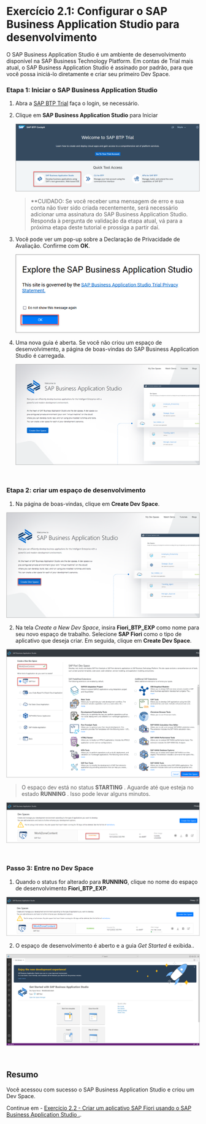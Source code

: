 # Exercício 2.1: Configurar o SAP Business Application Studio para desenvolvimento

O SAP Business Application Studio é um ambiente de desenvolvimento disponível na SAP Business Technology Platform. Em contas de Trial mais atual, o SAP Business Application Studio é assinado por padrão, para que você possa iniciá-lo diretamente e criar seu primeiro Dev Space.



### Etapa 1: Iniciar o SAP Business Application Studio

1. Abra a [SAP BTP Trial](https://account.hanatrial.ondemand.com)  faça o login, se necessário. 
2. Clique em **SAP Business Application Studio** para Iniciar

    ![launch sap business application studio](images/1-AccessBAS.png)
    
    >**CUIDADO: Se você receber uma mensagem de erro e sua conta não tiver sido criada recentemente, será necessário adicionar uma assinatura do SAP Business Application Studio. Responda à pergunta de validação da etapa atual, vá para a próxima etapa deste tutorial e prossiga a partir daí.

2. Você pode ver um pop-up sobre a Declaração de Privacidade de Avaliação. Confirme com **OK**.

    ![Privacy](images/2-BASPrivacy.png)

3. Uma nova guia é aberta. Se você não criou um espaço de desenvolvimento, a página de boas-vindas do SAP Business Application Studio é carregada.

    ![sap business application studio welcome](images/3-BASWelcome0.png)
<br>

### Etapa 2: criar um espaço de desenvolvimento

1. Na página de boas-vindas, clique em **Create Dev Space**.

 ![Create Dev Space](images/4-BASWelcome.png)
 
2. Na tela *Create a New Dev Space*, insira  **Fiori_BTP_EXP** como nome para seu novo espaço de trabalho. Selecione **SAP Fiori** como o tipo de aplicativo que deseja criar. Em seguida, clique em **Create Dev Space**.

 ![Create Dev Space](images/5a-CreateDevSpace.png)
 
 > O espaço dev está no status **STARTING** . Aguarde até que esteja no estado **RUNNING** . Isso pode levar alguns minutos.

 ![Create Dev Space](images/6-Starting.png)
 
 <br>
 
 ### Passo 3: Entre no Dev Space
 
 1. Quando o status for alterado para **RUNNING**, clique no nome do espaço de desenvolvimento **Fiori_BTP_EXP**.
 
 ![Access Dev Space](images/7-Running.png)
 
 2. O espaço de desenvolvimento é aberto e a guia *Get Started* é exibida..

 ![Welcome Tab](images/8a-Get-Started.png)
 
<br>

## Resumo

Você acessou com sucesso o SAP Business Application Studio e criou um Dev Space.

Continue em - [Exercício 2.2 - Criar um aplicativo SAP Fiori usando o SAP Business Application Studio .](../ex2.2-alternative/README.md).

